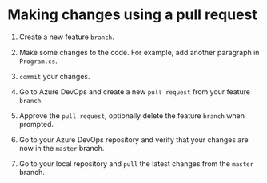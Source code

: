 # Making changes using a pull request

1. Create a new feature `branch`.

2. Make some changes to the code. For example, add another paragraph in `Program.cs`.

3. `commit` your changes.

4. Go to Azure DevOps and create a new `pull request` from your feature `branch`.

5. Approve the `pull request`, optionally delete the feature `branch` when prompted.

6. Go to your Azure DevOps repository and verify that your changes are now in the `master` branch.

7. Go to your local repository and `pull` the latest changes from the `master` branch.